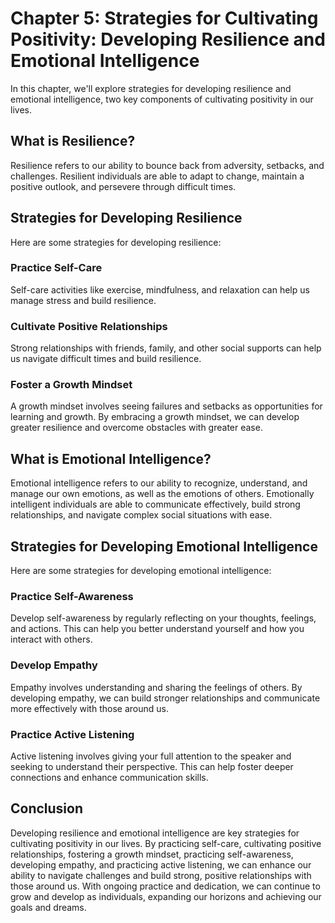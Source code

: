 Chapter 5: Strategies for Cultivating Positivity: Developing Resilience and Emotional Intelligence
==================================================================================================

In this chapter, we'll explore strategies for developing resilience and emotional intelligence, two key components of cultivating positivity in our lives.

What is Resilience?
-------------------

Resilience refers to our ability to bounce back from adversity, setbacks, and challenges. Resilient individuals are able to adapt to change, maintain a positive outlook, and persevere through difficult times.

Strategies for Developing Resilience
------------------------------------

Here are some strategies for developing resilience:

### Practice Self-Care

Self-care activities like exercise, mindfulness, and relaxation can help us manage stress and build resilience.

### Cultivate Positive Relationships

Strong relationships with friends, family, and other social supports can help us navigate difficult times and build resilience.

### Foster a Growth Mindset

A growth mindset involves seeing failures and setbacks as opportunities for learning and growth. By embracing a growth mindset, we can develop greater resilience and overcome obstacles with greater ease.

What is Emotional Intelligence?
-------------------------------

Emotional intelligence refers to our ability to recognize, understand, and manage our own emotions, as well as the emotions of others. Emotionally intelligent individuals are able to communicate effectively, build strong relationships, and navigate complex social situations with ease.

Strategies for Developing Emotional Intelligence
------------------------------------------------

Here are some strategies for developing emotional intelligence:

### Practice Self-Awareness

Develop self-awareness by regularly reflecting on your thoughts, feelings, and actions. This can help you better understand yourself and how you interact with others.

### Develop Empathy

Empathy involves understanding and sharing the feelings of others. By developing empathy, we can build stronger relationships and communicate more effectively with those around us.

### Practice Active Listening

Active listening involves giving your full attention to the speaker and seeking to understand their perspective. This can help foster deeper connections and enhance communication skills.

Conclusion
----------

Developing resilience and emotional intelligence are key strategies for cultivating positivity in our lives. By practicing self-care, cultivating positive relationships, fostering a growth mindset, practicing self-awareness, developing empathy, and practicing active listening, we can enhance our ability to navigate challenges and build strong, positive relationships with those around us. With ongoing practice and dedication, we can continue to grow and develop as individuals, expanding our horizons and achieving our goals and dreams.
